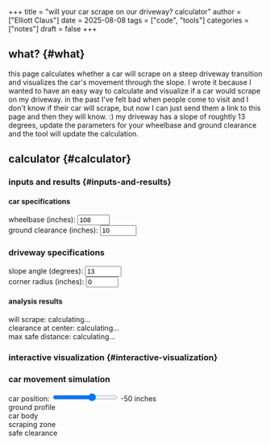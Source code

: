 +++
title = "will your car scrape on our driveway? calculator"
author = ["Elliott Claus"]
date = 2025-08-08
tags = ["code", "tools"]
categories = ["notes"]
draft = false
+++

## what? {#what}

this page calculates whether a car will scrape on a steep driveway transition and visualizes the car's movement through the slope.
I wrote it because I wanted to have an easy way to calculate and visualize if a car would scrape on my driveway. in the past I've felt bad when people come to visit
and I don't know if their car will scrape, but now I can just send them a link to this page and then they will know. :) my driveway has a slope of roughtly 13 degrees,
update the parameters for your wheelbase and ground clearance and the tool will update the calculation.


## calculator {#calculator}


### inputs and results {#inputs-and-results}

<div class="driveway-calculator">
  <div class="input-section">
    <h4>car specifications</h4>
    <div class="input-group">
      <label for="wheelbase">wheelbase (inches):</label>
      <input type="number" id="wheelbase" value="108" min="80" max="200" step="1">
    </div>
    <div class="input-group">
      <label for="clearance">ground clearance (inches):</label>
      <input type="number" id="clearance" value="10" min="1" max="50" step="0.5">
    </div>
    <h3>driveway specifications</h3>
    <div class="input-group">
      <label for="angle">slope angle (degrees):</label>
      <input type="number" id="angle" value="13" min="5" max="50" step="0.2">
    </div>
    <div class="input-group">
      <label for="radius">corner radius (inches):</label>
      <input type="number" id="radius" value="0" min="0" max="500" step="1">
    </div>
  </div>
  <div class="results-section">
    <h4>analysis results</h4>
    <div id="results">
      <div class="result-item">
        <span class="label">will scrape:</span>
        <span id="willScrape" class="value">calculating...</span>
      </div>
      <div class="result-item">
        <span class="label">clearance at center:</span>
        <span id="centerClearance" class="value">calculating...</span>
      </div>
      <div class="result-item">
        <span class="label">max safe distance:</span>
        <span id="maxDistance" class="value">calculating...</span>
      </div>
    </div>
  </div>
</div>


### interactive visualization {#interactive-visualization}

<div class="visualization-section">
  <h3>car movement simulation</h3>
  <div class="controls">
    <label for="carPosition">car position:</label>
    <input type="range" id="carPosition" min="-180" max="30" value="-50" step="2">
    <span id="positionValue">-50</span> inches
  </div>

  <div class="canvas-container">
    <canvas id="drivewayCanvas" width="800" height="400"></canvas>
  </div>

  <div class="legend">
    <div class="legend-item">
      <div class="legend-color" style="background: #333;"></div>
      <span>ground profile</span>
    </div>
    <div class="legend-item">
      <div class="legend-color" style="background: #4a90e2;"></div>
      <span>car body</span>
    </div>
    <div class="legend-item">
      <div class="legend-color" style="background: #e74c3c;"></div>
      <span>scraping zone</span>
    </div>
    <div class="legend-item">
      <div class="legend-color" style="background: #27ae60;"></div>
      <span>safe clearance</span>
    </div>
  </div>
</div>

<script src="../../js/driveway.js"></script>
<script>
document.addEventListener('DOMContentLoaded', () => {
  initializeDrivewayCalculator();
});
</script>
